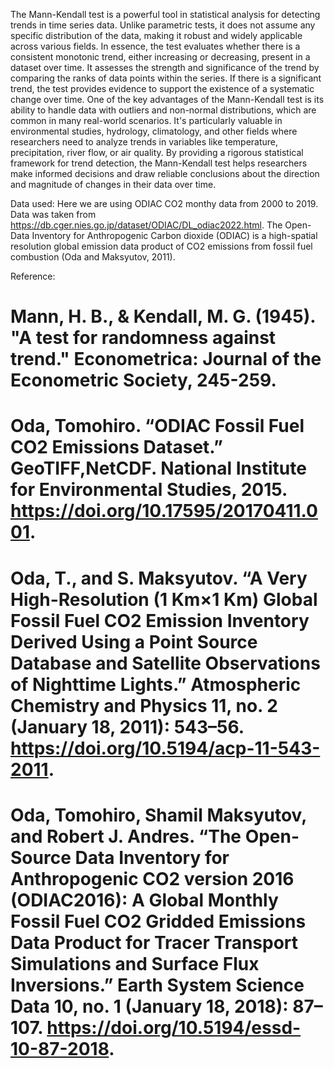 The Mann-Kendall test is a powerful tool in statistical analysis for detecting trends in time series data. Unlike parametric tests, it does not assume any specific distribution of the data, making it robust and widely applicable across various fields.
In essence, the test evaluates whether there is a consistent monotonic trend, either increasing or decreasing, present in a dataset over time. It assesses the strength and significance of the trend by comparing the ranks of data points within the series. If there is a significant trend, the test provides evidence to support the existence of a systematic change over time.
One of the key advantages of the Mann-Kendall test is its ability to handle data with outliers and non-normal distributions, which are common in many real-world scenarios. It's particularly valuable in environmental studies, hydrology, climatology, and other fields where researchers need to analyze trends in variables like temperature, precipitation, river flow, or air quality.
By providing a rigorous statistical framework for trend detection, the Mann-Kendall test helps researchers make informed decisions and draw reliable conclusions about the direction and magnitude of changes in their data over time.

Data used:
Here we are using ODIAC CO2 monthy data from 2000 to 2019. Data was taken from https://db.cger.nies.go.jp/dataset/ODIAC/DL_odiac2022.html. The Open-Data Inventory for Anthropogenic Carbon dioxide (ODIAC) is a high-spatial resolution global emission data product of
CO2 emissions from fossil fuel combustion (Oda and Maksyutov, 2011).

Reference:
 # Mann, H. B., & Kendall, M. G. (1945). "A test for randomness against trend." Econometrica: Journal of the Econometric Society, 245-259.
 # Oda, Tomohiro. “ODIAC Fossil Fuel CO2 Emissions Dataset.” GeoTIFF,NetCDF. National Institute for Environmental Studies, 2015. https://doi.org/10.17595/20170411.001.
 # Oda, T., and S. Maksyutov. “A Very High-Resolution (1 Km×1 Km) Global Fossil Fuel CO2 Emission Inventory Derived Using a Point Source Database and Satellite Observations of Nighttime Lights.” Atmospheric Chemistry and Physics 11, no. 2 (January 18, 2011): 543–56. https://doi.org/10.5194/acp-11-543-2011.
 # Oda, Tomohiro, Shamil Maksyutov, and Robert J. Andres. “The Open-Source Data Inventory for Anthropogenic CO2 version 2016 (ODIAC2016): A Global Monthly Fossil Fuel CO2 Gridded Emissions Data Product for Tracer Transport Simulations and Surface Flux Inversions.” Earth System Science Data 10, no. 1 (January 18, 2018): 87–107. https://doi.org/10.5194/essd-10-87-2018.
